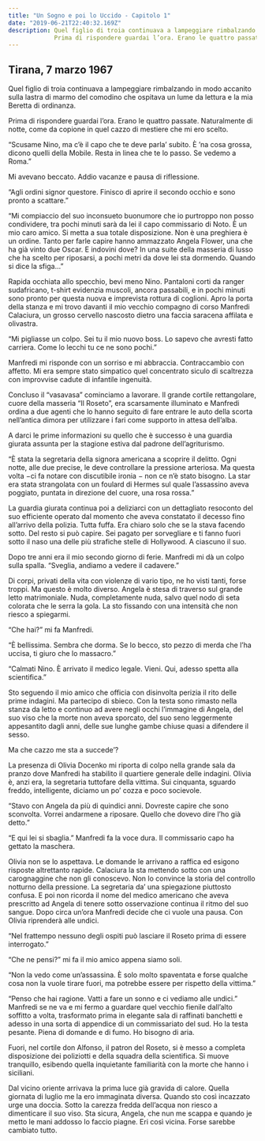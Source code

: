 ```yaml
---
title: "Un Sogno e poi lo Uccido - Capitolo 1"
date: "2019-06-21T22:40:32.169Z"
description: Quel figlio di troia continuava a lampeggiare rimbalzando in modo accanito sulla lastra di marmo del comodino che ospitava un lume da lettura e la mia Beretta di ordinanza.
             Prima di rispondere guardai l’ora. Erano le quattro passate.
---
```


## Tirana, 7 marzo 1967

Quel figlio di troia continuava a lampeggiare rimbalzando in modo accanito sulla lastra di marmo del comodino che ospitava un lume da lettura e la mia Beretta di ordinanza.

Prima di rispondere guardai l’ora. Erano le quattro passate. Naturalmente di notte, come da copione in quel cazzo di mestiere che mi ero scelto.

“Scusame Nino, ma c’è il capo che te deve parla’ subito. È ’na cosa grossa, dicono quelli della Mobile. Resta in linea che te lo passo. Se vedemo a Roma.”

Mi avevano beccato. Addio vacanze e pausa di riflessione.

“Agli ordini signor questore. Finisco di aprire il secondo occhio e sono pronto a scattare.”

“Mi compiaccio del suo inconsueto buonumore che io purtroppo non posso condividere, tra pochi minuti sarà da lei il capo commissario di Noto. È un mio caro amico. Si metta a sua totale disposizione. Non è una preghiera è un ordine. Tanto per farle capire hanno ammazzato Angela Flower, una che ha già vinto due Oscar. E indovini dove? In una suite della masseria di lusso che ha scelto per riposarsi, a pochi metri da dove lei sta dormendo. Quando si dice la sfiga...”

Rapida occhiata allo specchio, bevi meno Nino. Pantaloni corti da ranger sudafricano, t-shirt evidenzia muscoli, ancora passabili, e in pochi minuti sono pronto per questa nuova e imprevista rottura di coglioni.
Apro la porta della stanza e mi trovo davanti il mio vecchio compagno di corso Manfredi Calaciura, un grosso cervello nascosto dietro una faccia saracena affilata e olivastra.

“Mi pigliasse un colpo. Sei tu il mio nuovo boss. Lo sapevo che avresti fatto carriera. Come lo lecchi tu ce ne sono pochi.”

Manfredi mi risponde con un sorriso e mi abbraccia. Contraccambio con affetto. Mi era sempre stato simpatico quel concentrato siculo di scaltrezza con improvvise cadute di infantile ingenuità.

Concluso il “vasavasa” cominciamo a lavorare. Il grande cortile rettangolare, cuore della masseria “Il Roseto”, era scarsamente illuminato e Manfredi ordina a due agenti che lo hanno seguito di fare entrare le auto della scorta nell’antica dimora per utilizzare i fari come supporto in attesa dell’alba.

A darci le prime informazioni su quello che è successo è una guardia giurata assunta per la stagione estiva dal padrone dell’agriturismo.

“È stata la segretaria della signora americana a scoprire il delitto. Ogni notte, alle due precise, le deve controllare la pressione arteriosa. Ma questa volta −ci fa notare con discutibile ironia − non ce n’è stato bisogno. La star era stata strangolata con un foulard di Hermes sul quale l’assassino aveva poggiato, puntata in direzione del cuore, una rosa rossa.”

La guardia giurata continua poi a deliziarci con un dettagliato resoconto del suo efficiente operato dal momento che aveva constatato il decesso fino all’arrivo della polizia. Tutta fuffa. Era chiaro solo che se la stava facendo sotto. Del resto si può capire. Sei pagato per sorvegliare e ti fanno fuori sotto il naso una delle più strafiche stelle di Hollywood. A ciascuno il suo.

Dopo tre anni era il mio secondo giorno di ferie. Manfredi mi dà un colpo sulla spalla. “Sveglia, andiamo a vedere il cadavere.”

Di corpi, privati della vita con violenze di vario tipo, ne ho visti tanti, forse troppi. Ma questo è molto diverso. Angela è stesa di traverso sul grande letto matrimoniale. Nuda, completamente nuda, salvo quel nodo di seta colorata che le serra la gola. La sto fissando con una intensità che non riesco a spiegarmi.

“Che hai?” mi fa Manfredi.

“È bellissima. Sembra che dorma. Se lo becco, sto pezzo di merda che l’ha uccisa, ti giuro che lo massacro.”

“Calmati Nino. È arrivato il medico legale. Vieni. Qui, adesso spetta alla scientifica.”

Sto seguendo il mio amico che officia con disinvolta perizia il rito delle prime indagini. Ma partecipo di sbieco. Con la testa sono rimasto nella stanza da letto e continuo ad avere negli occhi l’immagine di Angela, del suo viso che la morte non aveva sporcato, del suo seno leggermente appesantito dagli anni, delle sue lunghe gambe chiuse quasi a difendere il sesso.

Ma che cazzo me sta a succede’?

La presenza di Olivia Docenko mi riporta di colpo nella grande sala da pranzo dove Manfredi ha stabilito il quartiere generale delle indagini. Olivia è, anzi era, la segretaria tuttofare della vittima. Sui cinquanta, sguardo freddo, intelligente, diciamo un po’ cozza e poco socievole.

“Stavo con Angela da più di quindici anni. Dovreste capire che sono sconvolta. Vorrei andarmene a riposare. Quello che dovevo dire l’ho già detto.”

“E qui lei si sbaglia.” Manfredi fa la voce dura. Il commissario capo ha gettato la maschera.

Olivia non se lo aspettava. Le domande le arrivano a raffica ed esigono risposte altrettanto rapide. Calaciura la sta mettendo sotto con una carognaggine che non gli conoscevo. Non lo convince la storia del controllo notturno della pressione. La segretaria da’ una spiegazione piuttosto confusa. E poi non ricorda il nome del medico americano che aveva prescritto ad Angela di tenere sotto osservazione continua il ritmo del suo sangue. Dopo circa un’ora Manfredi decide che ci vuole una pausa. Con Olivia riprenderà alle undici.

“Nel frattempo nessuno degli ospiti può lasciare il Roseto prima di essere interrogato.”

“Che ne pensi?” mi fa il mio amico appena siamo soli.

“Non la vedo come un’assassina. È solo molto spaventata e forse qualche cosa non la vuole tirare fuori, ma potrebbe essere per rispetto della vittima.” 

“Penso che hai ragione. Vatti a fare un sonno e ci vediamo alle undici.”
Manfredi se ne va e mi fermo a guardare quel vecchio fienile dall’alto soffitto a volta, trasformato prima in elegante sala di raffinati banchetti e adesso in una sorta di appendice di un commissariato del sud. Ho la testa
pesante. Piena di domande e di fumo. Ho bisogno di aria.

Fuori, nel cortile don Alfonso, il patron del Roseto, si è messo a completa disposizione dei poliziotti e della squadra della scientifica. Si muove tranquillo,
esibendo quella inquietante familiarità con la morte che hanno i siciliani.
 
Dal vicino oriente arrivava la prima luce già gravida di calore. Quella giornata di luglio me la ero immaginata diversa. Quando sto così incazzato urge una doccia. Sotto la carezza fredda dell’acqua non riesco a dimenticare il suo viso. Sta sicura, Angela, che nun me scappa e quando je metto le mani
addosso lo faccio piagne. Eri così vicina. Forse sarebbe cambiato tutto.